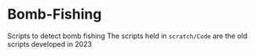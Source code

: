 # Bomb-Fishing
Scripts to detect bomb fishing
The scripts held in `scratch/Code` are the old scripts developed in 2023
